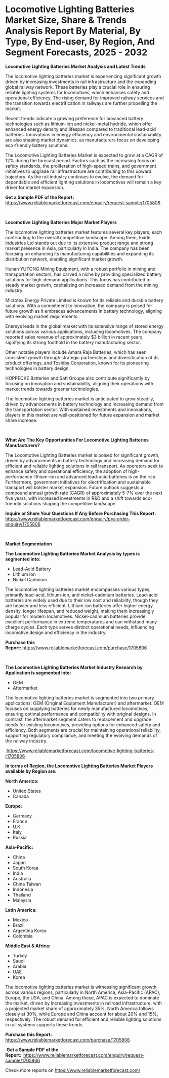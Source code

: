 <p><h1>Locomotive Lighting Batteries Market Size, Share & Trends Analysis Report By Material, By Type, By End-user, By Region, And Segment Forecasts, 2025 - 2032</h1></p><p><strong>Locomotive Lighting Batteries Market Analysis and Latest Trends</strong></p>
<p><p>The locomotive lighting batteries market is experiencing significant growth driven by increasing investments in rail infrastructure and the expanding global railway network. These batteries play a crucial role in ensuring reliable lighting systems for locomotives, which enhances safety and operational efficiency. The rising demand for improved railway services and the transition towards electrification in railways are further propelling the market.</p><p>Recent trends indicate a growing preference for advanced battery technologies such as lithium-ion and nickel-metal hydride, which offer enhanced energy density and lifespan compared to traditional lead-acid batteries. Innovations in energy efficiency and environmental sustainability are also shaping market dynamics, as manufacturers focus on developing eco-friendly battery solutions.</p><p>The Locomotive Lighting Batteries Market is expected to grow at a CAGR of 12% during the forecast period. Factors such as the increasing focus on safety standards, the proliferation of high-speed trains, and government initiatives to upgrade rail infrastructure are contributing to this upward trajectory. As the rail industry continues to evolve, the demand for dependable and efficient lighting solutions in locomotives will remain a key driver for market expansion.</p></p>
<p><strong>Get a Sample PDF of the Report:&nbsp;</strong> <a href="https://www.reliablemarketforecast.com/enquiry/request-sample/1705806?utm_campaign=2732&utm_medium=2&utm_source=Github&utm_content=ia&utm_term=27032025&utm_id=locomotive-lighting-batteries">https://www.reliablemarketforecast.com/enquiry/request-sample/1705806</a></p>
<p>&nbsp;</p>
<p><strong>Locomotive Lighting Batteries Major Market Players</strong></p>
<p><p>The locomotive lighting batteries market features several key players, each contributing to the overall competitive landscape. Among them, Exide Industries Ltd stands out due to its extensive product range and strong market presence in Asia, particularly in India. The company has been focusing on enhancing its manufacturing capabilities and expanding its distribution network, enabling significant market growth.</p><p>Hunan YUTONG Mining Equipment, with a robust portfolio in mining and transportation sectors, has carved a niche by providing specialized battery solutions for high-demand applications. This focus has contributed to steady market growth, capitalizing on increased demand from the mining industry.</p><p>Microtex Energy Private Limited is known for its reliable and durable battery solutions. With a commitment to innovation, the company is poised for future growth as it embraces advancements in battery technology, aligning with evolving market requirements.</p><p>Enersys leads in the global market with its extensive range of stored energy solutions across various applications, including locomotives. The company reported sales revenue of approximately $3 billion in recent years, signifying its strong foothold in the battery manufacturing sector.</p><p>Other notable players include Amara Raja Batteries, which has seen consistent growth through strategic partnerships and diversification of its product offerings, and Toshiba Corporation, known for its pioneering technologies in battery design. </p><p>HOPPECKE Batterien and Saft Groupe also contribute significantly by focusing on innovation and sustainability, aligning their operations with market trends towards greener technologies.</p><p>The locomotive lighting batteries market is anticipated to grow steadily, driven by advancements in battery technology and increasing demand from the transportation sector. With sustained investments and innovations, players in this market are well-positioned for future expansion and market share increase.</p></p>
<p>&nbsp;</p>
<p><strong>What Are The Key Opportunities For Locomotive Lighting Batteries Manufacturers?</strong></p>
<p><p>The Locomotive Lighting Batteries market is poised for significant growth, driven by advancements in battery technology and increasing demand for efficient and reliable lighting solutions in rail transport. As operators seek to enhance safety and operational efficiency, the adoption of high-performance lithium-ion and advanced lead-acid batteries is on the rise. Furthermore, government initiatives for electrification and sustainable transport will bolster market expansion. Future outlook suggests a compound annual growth rate (CAGR) of approximately 5-7% over the next five years, with increased investments in R&D and a shift towards eco-friendly solutions shaping the competitive landscape.</p></p>
<p><strong>Inquire or Share Your Questions If Any Before Purchasing This Report:</strong> <a href="https://www.reliablemarketforecast.com/enquiry/pre-order-enquiry/1705806?utm_campaign=2732&utm_medium=2&utm_source=Github&utm_content=ia&utm_term=27032025&utm_id=locomotive-lighting-batteries">https://www.reliablemarketforecast.com/enquiry/pre-order-enquiry/1705806</a></p>
<p>&nbsp;</p>
<p><strong>Market Segmentation</strong></p>
<p><strong>The Locomotive Lighting Batteries Market Analysis by types is segmented into:</strong></p>
<p><ul><li>Lead-Acid Battery</li><li>Lithium Ion</li><li>Nickel Cadmium</li></ul></p>
<p><p>The locomotive lighting batteries market encompasses various types, primarily lead-acid, lithium-ion, and nickel-cadmium batteries. Lead-acid batteries are widely used due to their low cost and reliability, though they are heavier and less efficient. Lithium-ion batteries offer higher energy density, longer lifespan, and reduced weight, making them increasingly popular for modern locamotives. Nickel-cadmium batteries provide excellent performance in extreme temperatures and can withstand many charge cycles. Each type serves distinct operational needs, influencing locomotive design and efficiency in the industry.</p></p>
<p><strong>Purchase this Report:&nbsp;</strong><a href="https://www.reliablemarketforecast.com/purchase/1705806?utm_campaign=2732&utm_medium=2&utm_source=Github&utm_content=ia&utm_term=27032025&utm_id=locomotive-lighting-batteries">https://www.reliablemarketforecast.com/purchase/1705806</a></p>
<p>&nbsp;</p>
<p><strong>The Locomotive Lighting Batteries Market Industry Research by Application is segmented into:</strong></p>
<p><ul><li>OEM</li><li>Aftermarket</li></ul></p>
<p><p>The locomotive lighting batteries market is segmented into two primary applications: OEM (Original Equipment Manufacturer) and aftermarket. OEM focuses on supplying batteries for newly manufactured locomotives, ensuring optimal performance and compatibility with original designs. In contrast, the aftermarket segment caters to replacement and upgrade needs for existing locomotives, providing options for enhanced safety and efficiency. Both segments are crucial for maintaining operational reliability, supporting regulatory compliance, and meeting the evolving demands of the railway industry.</p></p>
<p><a href="https://www.reliablemarketforecast.com/locomotive-lighting-batteries-r1705806?utm_campaign=2732&utm_medium=2&utm_source=Github&utm_content=ia&utm_term=27032025&utm_id=locomotive-lighting-batteries">&nbsp;https://www.reliablemarketforecast.com/locomotive-lighting-batteries-r1705806</a></p>
<p><strong>In terms of Region, the Locomotive Lighting Batteries Market Players available by Region are:</strong></p>
<p>
    <p> <strong> North America: </strong>
        <ul>
            <li>United States</li>
            <li>Canada</li>
        </ul>
        </p> 
    <p> <strong> Europe: </strong>
        <ul>
            <li>Germany</li>
            <li>France</li>
            <li>U.K.</li>
            <li>Italy</li>
            <li>Russia</li>
        </ul>
        </p> 
    <p> <strong> Asia-Pacific: </strong>
        <ul>
            <li>China</li>
            <li>Japan</li>
            <li>South Korea</li>
            <li>India</li>
            <li>Australia</li>
            <li>China Taiwan</li>
            <li>Indonesia</li>
            <li>Thailand</li>
            <li>Malaysia</li>
        </ul>
        </p> 
    <p> <strong> Latin America: </strong>
        <ul>
            <li>Mexico</li>
            <li>Brazil</li>
            <li>Argentina Korea</li>
            <li>Colombia</li>
        </ul>
        </p> 
    <p> <strong> Middle East & Africa: </strong>
        <ul>
            <li>Turkey</li>
            <li>Saudi</li>
            <li>Arabia</li>
            <li>UAE</li>
            <li>Korea</li>
        </ul>
    </p>
    </p>
<p><p>The locomotive lighting batteries market is witnessing significant growth across various regions, particularly in North America, Asia-Pacific (APAC), Europe, the USA, and China. Among these, APAC is expected to dominate the market, driven by increasing investments in railroad infrastructure, with a projected market share of approximately 35%. North America follows closely at 30%, while Europe and China account for about 20% and 15%, respectively. The robust demand for efficient and reliable lighting solutions in rail systems supports these trends.</p></p>
<p><strong>Purchase this Report: </strong><a href="https://www.reliablemarketforecast.com/purchase/1705806?utm_campaign=2732&utm_medium=2&utm_source=Github&utm_content=ia&utm_term=27032025&utm_id=locomotive-lighting-batteries">https://www.reliablemarketforecast.com/purchase/1705806</a></p>
<p>&nbsp;<strong>Get a Sample PDF of the Report:&nbsp;&nbsp;</strong><a href="https://www.reliablemarketforecast.com/enquiry/request-sample/1705806?utm_campaign=2732&utm_medium=2&utm_source=Github&utm_content=ia&utm_term=27032025&utm_id=locomotive-lighting-batteries">https://www.reliablemarketforecast.com/enquiry/request-sample/1705806</a></p>
<p><strong></strong></p>
<p>Check more reports on <a href="https://www.reliablemarketforecast.com/?utm_campaign=2732&utm_medium=2&utm_source=Github&utm_content=ia&utm_term=27032025&utm_id=locomotive-lighting-batteries">https://www.reliablemarketforecast.com/</a></p>